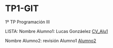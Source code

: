 # TP1-GIT
1º TP Programación III

LISTA:
Nombre Alumno1: Lucas Gonzáelez
[CV_Alu1](https://github.com/LucasGonzalez77/TP1-GIT.git)

Nombre Alumno2: revisión Alumno1
[Alumno2](https://github.com/LucasGonzalez77/TP1-GIT.git)
